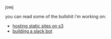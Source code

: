 jowj

you can read some of the bullshit i'm working on:

* [hosting static sites on s3](/blogposts/hostingStaticSitesOnS3.md)
* [building a slack bot](/blogposts/mojojojo-bot.md)